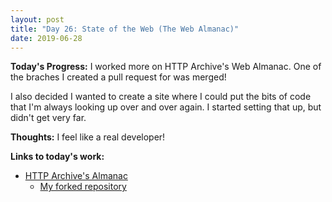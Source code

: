 ```yaml
---
layout: post
title: "Day 26: State of the Web (The Web Almanac)"
date: 2019-06-28
---
```


**Today's Progress:** I worked more on HTTP Archive's Web Almanac. One of the braches I created a pull request for was merged!

I also decided I wanted to create a site where I could put the bits of code that I'm always looking up over and over again. I started setting that up, but didn't get very far.

**Thoughts:** I feel like a real developer!

**Links to today's work:**
* [HTTP Archive's Almanac](https://github.com/HTTPArchive/almanac.httparchive.org)
  * [My forked repository](https://github.com/KJLarson/almanac.httparchive.org)